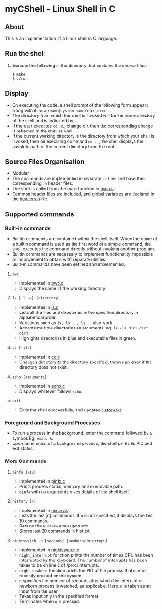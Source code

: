 # myCShell - Linux Shell in C


## About

This is an implementation of a Linux shell in C language.


## Run the shell

1. Execute the following in the directory that contains the source files:
    ```
    $ make
    $ ./run
    ```

## Display

- On executing the code, a shell prompt of the following form appears along with it.
`<username@system_name:curr_dir>`
- The directory from which the ​shell is invoked will be the home directory of the shell and is indicated by `~`. 
- If the user executes `cd` i.e., change dir, then the corresponding change is reflected in the shell as well.
- If the current working directory is the directory from which your shell is invoked, then on executing command `cd ..`, 
the shell displays the absolute path of the current directory from the root.


## Source Files Organisation

- Modular
- The commands are implemented in separate `.c` files and have their corresponding `.h` header files.
- The shell is called from the main function in [main.c](main.c).
- Common header files are included, and global variables are declared in the [headers.h](headers.h) file.


## Supported commands

### Built-in commands

- Builtin commands are contained within the shell itself. When the name of a builtin command is used as the 
first word of a simple command, the shell executes the command directly without invoking another program. 
- Builtin commands are necessary to implement functionality impossible or inconvenient to obtain with separate utilities.
- Built-in commands have been defined and implemented.

1. `pwd`

    - Implemented in [pwd.c](pwd.c)
    - Displays the name of the working directory.

2. `ls [-l -a] [directory]`

    - Implemented in [ls.c](ls.c)
    - Lists all the files and directories in the specified directory in alphabetical order.
    - Variations such as `ls, ls . , ls ..` also work.
    - Accepts multiple directories as arguments. eg. `ls -la dir1 dir2 dir3`.
    - Highlights directories in blue and executable files in green.

3. `cd [file]`
    - Implemented in [cd.c](cd.c)
    - Changes directory to the directory specified, throws an error if the directory does not exist.

4. `echo [arguments]`
    
    - Implemented in [echo.c](echo.c)
    - Displays whatever follows `echo`. 

5. `exit`

    - Exits the shell successfully, and updates [history.txt](history.text).


### Foreground and Background Processes

- To run a process in the background, enter the command followed by `&` symbol. Eg. `emacs &`.
- Upon termination of a background process, the shell prints its PID and exit status.


### More Commands

1. `pinfo [PID]`

    - Implemented in [pinfo.c](pinfo.c)
    - Prints process status, memory and executable path.
    - `pinfo` with no arguments gives details of the shell itself.

2. `history [n]`

    - Implemented in [history.c](history.c) 
    - Lists the last [n] commands. If `n` is not specified, it displays the last 10 commands.
    - Retains the `history` even upon exit. 
    - Stores last 20 commands in [hist.txt](hist.text).

3. `nightswatch -n [seconds] [newborn/interrupt]`

    - Implemented in [nightswatch.c](nightswatch.c)
    - `night_interrupt` function prints the number of times CPU has been interrupted by the keyboard.
    The number of interrupts has been taken to be on line 2 of /proc/interrupts.
    - `night_newborn` function prints the PID of the process that is most recently created on the system.
    - `n` specifies the number of seconds after which the interrupt or newborn process is watched, as applicable. 
    Here, `n` is taken as an input from the user.
    - Takes input only in the specified format.
    - Terminates when `q` is pressed.
